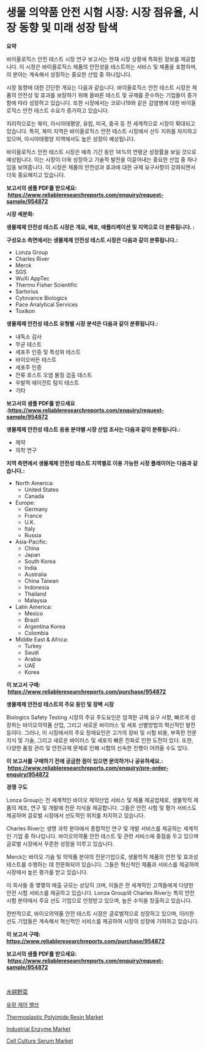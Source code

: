 <p><h1>생물 의약품 안전 시험 시장: 시장 점유율, 시장 동향 및 미래 성장 탐색</h1></p><p><strong>요약</strong></p>
<p><p>바이올로직스 안전 테스트 시장 연구 보고서는 현재 시장 상황에 특화된 정보를 제공합니다. 이 시장은 바이올로직스 제품의 안전성을 테스트하는 서비스 및 제품을 포함하며, 이 분야는 계속해서 성장하는 중요한 산업 중 하나입니다. </p><p>시장 동향에 대한 간단한 개요는 다음과 같습니다. 바이올로직스 안전 테스트 시장은 제품의 안전성 및 효과를 보장하기 위해 올바른 테스트 및 규제를 준수하는 기업들이 증가함에 따라 성장하고 있습니다. 또한 시장에서는 코로나19와 같은 감염병에 대한 바이올로직스 안전 테스트 수요가 증가하고 있습니다.</p><p>지리적으로는 북미, 아시아태평양, 유럽, 미국, 중국 등 전 세계적으로 시장이 확대되고 있습니다. 특히, 북미 지역은 바이올로직스 안전 테스트 시장에서 선두 지위를 차지하고 있으며, 아시아태평양 지역에서도 높은 성장이 예상됩니다.</p><p>바이올로직스 안전 테스트 시장은 예측 기간 동안 14%의 연평균 성장률을 보일 것으로 예상됩니다. 이는 시장이 더욱 성장하고 기술적 발전을 이끌어내는 중요한 산업 중 하나임을 보여줍니다. 이 시장은 제품의 안전성과 효과에 대한 규제 요구사항이 강화되면서 더욱 중요해지고 있습니다.</p></p>
<p><strong>보고서의 샘플 PDF를 받으세요: &nbsp;<a href="https://www.reliableresearchreports.com/enquiry/request-sample/954872">https://www.reliableresearchreports.com/enquiry/request-sample/954872</a></strong></p>
<p><strong>시장 세분화:</strong></p>
<p><strong> 생물제제 안전성 테스트 시장은 개요, 배포, 애플리케이션 및 지역으로 더 분류됩니다. :</strong></p>
<p><strong>구성요소 측면에서는 생물제제 안전성 테스트 시장은 다음과 같이 분류됩니다.:</strong></p>
<p><ul><li>Lonza Group</li><li>Charles River</li><li>Merck</li><li>SGS</li><li>WuXi AppTec</li><li>Thermo Fisher Scientific</li><li>Sartorius</li><li>Cytovance Biologics</li><li>Pace Analytical Services</li><li>Toxikon</li></ul></p>
<p><strong> 생물제제 안전성 테스트 유형별 시장 분석은 다음과 같이 분류됩니다.:</strong></p>
<p><ul><li>내독소 검사</li><li>무균 테스트</li><li>세포주 인증 및 특성화 테스트</li><li>바이오버든 테스트</li><li>세포주 인증</li><li>잔류 호스트 오염 물질 검출 테스트</li><li>우발적 에이전트 탐지 테스트</li><li>기타</li></ul></p>
<p><strong>보고서의 샘플 PDF를 받으세요 :<a href="https://www.reliableresearchreports.com/enquiry/request-sample/954872">https://www.reliableresearchreports.com/enquiry/request-sample/954872</a></strong></p>
<p><strong> 생물제제 안전성 테스트 응용 분야별 시장 산업 조사는 다음과 같이 분류됩니다.:</strong></p>
<p><ul><li>제약</li><li>의학 연구</li></ul></p>
<p><strong>지역 측면에서 생물제제 안전성 테스트 지역별로 이용 가능한 시장 플레이어는 다음과 같습니다.:</strong></p>
<p><ul>
    <li>
        North America:
        <ul>
            <li>United States</li>
            <li>Canada</li>
        </ul>
    </li>
    <li>
        Europe:
        <ul>
            <li>Germany</li>
            <li>France</li>
            <li>U.K.</li>
            <li>Italy</li>
            <li>Russia</li>
        </ul>
    </li>
    <li>
        Asia-Pacific:
        <ul>
            <li>China</li>
            <li>Japan</li>
            <li>South Korea</li>
            <li>India</li>
            <li>Australia</li>
            <li>China Taiwan</li>
            <li>Indonesia</li>
            <li>Thailand</li>
            <li>Malaysia</li>
        </ul>
    </li>
    <li>
        Latin America:
        <ul>
            <li>Mexico</li>
            <li>Brazil</li>
            <li>Argentina Korea</li>
            <li>Colombia</li>
        </ul>
    </li>
    <li>
        Middle East & Africa:
        <ul>
            <li>Turkey</li>
            <li>Saudi</li>
            <li>Arabia</li>
            <li>UAE</li>
            <li>Korea</li>
        </ul>
    </li>
    </ul></p>
<p><strong>이 보고서 구매: &nbsp;<a href="https://www.reliableresearchreports.com/purchase/954872">https://www.reliableresearchreports.com/purchase/954872</a></strong></p>
<p><strong>생물제제 안전성 테스트의 주요 동인 및 장벽 시장</strong></p>
<p><p>Biologics Safety Testing 시장의 주요 주도요인은 엄격한 규제 요구 사항, 빠르게 성장하는 바이오의약품 산업, 그리고 새로운 바이러스 및 세포 선별방법의 혁신적인 발전 등이다. 그러나, 이 시장에서의 주요 장애요인은 고가의 장비 및 시험 비용, 부족한 전문 지식 및 기술, 그리고 새로운 바이러스 및 세포의 빠른 진화로 인한 도전이 있다. 또한, 다양한 품질 관리 및 안전규제 문제로 인해 시험의 신속한 진행이 어려울 수도 있다.</p></p>
<p><strong>이 보고서를 구매하기 전에 궁금한 점이 있으면 문의하거나 공유하세요.: &nbsp;<a href="https://www.reliableresearchreports.com/enquiry/pre-order-enquiry/954872">https://www.reliableresearchreports.com/enquiry/pre-order-enquiry/954872</a></strong></p>
<p><strong>경쟁 구도</strong></p>
<p><p>Lonza Group는 전 세계적인 바이오 제약산업 서비스 및 제품 제공업체로, 생물학적 제품의 제조, 연구 및 개발에 전문 지식을 제공합니다. 그들은 안전 시험 및 평가 서비스도 제공하며 글로벌 시장에서 선도적인 위치를 차지하고 있습니다.</p><p>Charles River는 생명 과학 분야에서 종합적인 연구 및 개발 서비스를 제공하는 세계적인 기업 중 하나입니다. 바이오의약품 안전 테스트 및 관련 서비스에 중점을 두고 있으며 글로벌 시장에서 꾸준한 성장을 이루고 있습니다.</p><p>Merck는 바이오 기술 및 의약품 분야의 전문기업으로, 생물학적 제품의 안전 및 효과성 테스트를 수행하는 데 전문화되어 있습니다. 그들은 혁신적인 제품과 서비스를 제공하여 시장에서 높은 평가를 받고 있습니다.</p><p>이 회사들 중 몇몇의 매출 규모는 상당히 크며, 이들은 전 세계적인 고객들에게 다양한 안전 시험 서비스를 제공하고 있습니다. Lonza Group와 Charles River는 특히 안전 시험 분야에서 주요 선도 기업으로 인정받고 있으며, 높은 수익을 창출하고 있습니다.</p><p>전반적으로, 바이오의약품 안전 테스트 시장은 글로벌적으로 성장하고 있으며, 이러한 선도 기업들은 계속해서 혁신적인 서비스를 제공하여 시장의 성장에 기여하고 있습니다.</p></p>
<p><strong>이 보고서 구매: &nbsp; <a href="https://www.reliableresearchreports.com/purchase/954872">https://www.reliableresearchreports.com/purchase/954872</a></strong></p>
<p><strong>보고서의 샘플 PDF를 받으세요: &nbsp;<a href="https://www.reliableresearchreports.com/enquiry/request-sample/954872">https://www.reliableresearchreports.com/enquiry/request-sample/954872</a></strong><strong></strong></p>
<p>&nbsp;</p>
<p><p><a href="https://medium.com/@minnieebert2827/%E6%B0%B4%E8%80%95%E6%A0%BD%E5%9F%B9%E9%87%8E%E8%8F%9C%E5%B8%82%E5%A0%B4%E3%82%A4%E3%83%B3%E3%82%B5%E3%82%A4%E3%83%88-%E5%B8%82%E5%A0%B4%E5%8B%95%E5%90%91-%E6%88%90%E9%95%B7-2024%E5%B9%B4%E3%81%8B%E3%82%892031%E5%B9%B4%E3%81%BE%E3%81%A7%E3%81%AE%E4%BA%88%E6%B8%AC-5fe91d424865">水耕野菜</a></p><p><a href="https://medium.com/@jerrodhilll68/%ED%9D%90%EB%A6%84-%EC%A0%9C%EC%96%B4-%EB%B0%B8%EB%B8%8C-%EC%8B%9C%EC%9E%A5-%EC%A0%90%EC%9C%A0%EC%9C%A8-%EB%B3%80%ED%99%94-%EB%B0%8F-%EC%8B%9C%EC%9E%A5-%EC%84%B1%EC%9E%A5-%EB%8F%99%ED%96%A5-2024-2031-f77ad30e29c7">유량 제어 밸브</a></p><p><a href="https://issuu.com/reportprime-2/docs/thermoplastic-polyimide-resin-market-size-2030.ppt">Thermoplastic Polyimide Resin Market</a></p><p><a href="https://sudsy-motorcycle-bbc.notion.site/Industrial-Enzyme-Market-Provides-Detailed-Segmentation-of-this-Market-based-on-Type-Application-a-f77b4cdba998404eb43f118c915fbdb1">Industrial Enzyme Market</a></p><p><a href="https://github.com/NorbertYates/Market-Research-Report-List-3/blob/main/cell-culture-serum-market.md">Cell Culture Serum Market</a></p></p>